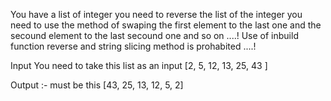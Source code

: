 You have a list of integer you need to reverse the list of the integer
you need to use the method of swaping the first element to the last one and the secound element to the last secound one and so on ....!
Use of inbuild function reverse and string slicing method is prohabited ....!

Input 
You need to take this list as an input 
[2, 5, 12, 13, 25, 43 ]

Output :-
must be this 
[43, 25, 13, 12, 5, 2]